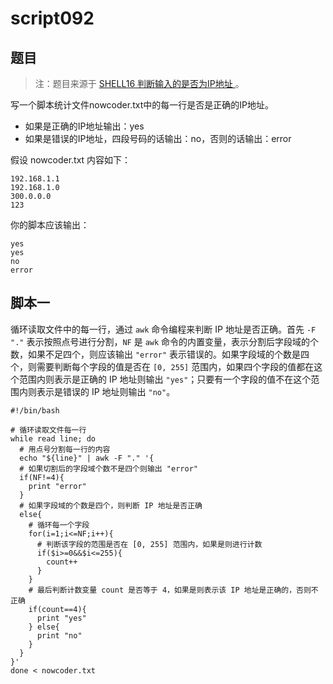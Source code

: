 # script092
## 题目

> 注：题目来源于 [SHELL16 判断输入的是否为IP地址 ](https://www.nowcoder.com/practice/ad7b6dbfab2a4267a9991110c57aa64f?tpId=195&tags=&title=&difficulty=&judgeStatus=&rp=1&sourceUrl=%2Fexam%2Foj%3Fpage%3D1%26tab%3DSHELL%25E7%25AF%2587%26topicId%3D195&gioEnter=menu)。

写一个脚本统计文件nowcoder.txt中的每一行是否是正确的IP地址。
- 如果是正确的IP地址输出：yes
- 如果是错误的IP地址，四段号码的话输出：no，否则的话输出：error

假设 nowcoder.txt 内容如下： 
```text
192.168.1.1
192.168.1.0
300.0.0.0
123
```

你的脚本应该输出：
```text
yes
yes
no
error
```





## 脚本一

循环读取文件中的每一行，通过 `awk` 命令编程来判断 IP 地址是否正确。首先 `-F "."` 表示按照点号进行分割，`NF` 是 `awk` 命令的内置变量，表示分割后字段域的个数，如果不足四个，则应该输出 `"error"` 表示错误的。如果字段域的个数是四个，则需要判断每个字段的值是否在 `[0, 255]` 范围内，如果四个字段的值都在这个范围内则表示是正确的 IP 地址则输出 `"yes"`；只要有一个字段的值不在这个范围内则表示是错误的 IP 地址则输出 `"no"`。

```shell
#!/bin/bash

# 循环读取文件每一行
while read line; do
  # 用点号分割每一行的内容
  echo "${line}" | awk -F "." '{
  # 如果切割后的字段域个数不是四个则输出 "error"
  if(NF!=4){
    print "error"
  }
  # 如果字段域的个数是四个，则判断 IP 地址是否正确
  else{
  	# 循环每一个字段
    for(i=1;i<=NF;i++){
      # 判断该字段的范围是否在 [0, 255] 范围内，如果是则进行计数
      if($i>=0&&$i<=255){
        count++
      }
    }
    # 最后判断计数变量 count 是否等于 4，如果是则表示该 IP 地址是正确的，否则不正确
    if(count==4){
      print "yes"
    } else{
      print "no"
    }
  }
}'
done < nowcoder.txt  
```
